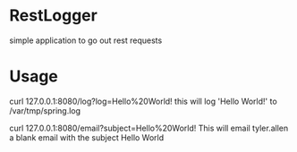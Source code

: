 # RestLogger
simple application to go out rest requests

# Usage
curl 127.0.0.1:8080/log?log=Hello%20World!
this will log 'Hello World!' to /var/tmp/spring.log

curl 127.0.0.1:8080/email?subject=Hello%20World!
This will email tyler.allen a blank email with the subject Hello World
